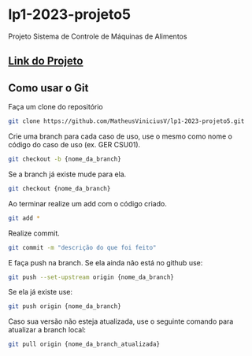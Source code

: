 # lp1-2023-projeto5
Projeto Sistema de Controle de Máquinas de Alimentos
## [Link do Projeto](https://docs.google.com/document/d/1HNgsj6d2ofMJocTMxAGiWbGbcBiL7pEV1Su-kRpeT3k/edit#heading=h.gjdgxs)

## Como usar o Git

Faça um clone do repositório
```bash
git clone https://github.com/MatheusViniciusV/lp1-2023-projeto5.git
```

Crie uma branch para cada caso de uso, use o mesmo como nome o código do caso de uso (ex. GER CSU01).

```bash
git checkout -b {nome_da_branch}
```

Se a branch já existe mude para ela.

```bash
git checkout {nome_da_branch}
```

Ao terminar realize um add com o código criado.

```bash
git add *
```

Realize commit.

```bash
git commit -m "descrição do que foi feito"
```

E faça push na branch. Se ela ainda não está no github use:

```bash
git push --set-upstream origin {nome_da_branch}
```

Se ela já existe use:
```bash
git push origin {nome_da_branch}
```

Caso sua versão não esteja atualizada, use o seguinte comando para atualizar a branch local:

```bash
git pull origin {nome_da_branch_atualizada}
```
